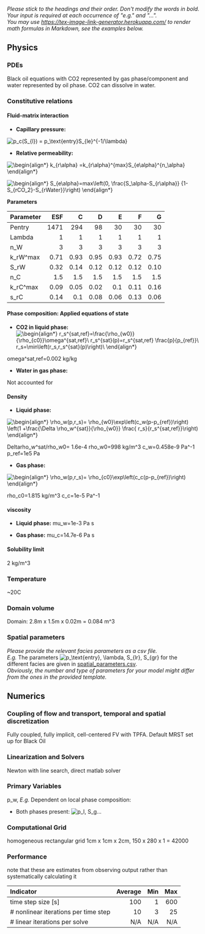 _Please stick to the headings and their order. Don't modify the words in bold. Your input is required at each occurrence of "e.g." and "..."._<br>
_You may use https://tex-image-link-generator.herokuapp.com/ to render math formulas in Markdown, see the examples below._

## Physics

### PDEs

Black oil equations with CO2 represented by gas phase/component and water represented by oil phase. CO2 can dissolve in water. 


### Constitutive relations

#### Fluid-matrix interaction

* **Capillary pressure:** 

![p_c(S_{l}) = p_\text{entry}S_{le}^{-1/\lambda}](https://render.githubusercontent.com/render/math?math=%5Cdisplaystyle+p_c%28S_%7Bl%7D%29+%3D+p_%5Ctext%7Bentry%7DS_%7Ble%7D%5E%7B-1%2F%5Clambda%7D%0A)
  
* **Relative permeability:** 

![\begin{align*}
k_{r\alpha} =k_{r\alpha}^{max}S_{e\alpha}^{n_\alpha}
\end{align*}
](https://render.githubusercontent.com/render/math?math=%5Ccolor%7Bblack%7D%5Cdisplaystyle+%5Cbegin%7Balign%2A%7D%0Ak_%7Br%5Calpha%7D+%3Dk_%7Br%5Calpha%7D%5E%7Bmax%7DS_%7Be%5Calpha%7D%5E%7Bn_%5Calpha%7D%0A%5Cend%7Balign%2A%7D%0A)

![\begin{align*}
S_{e\alpha}=max\left(0, \frac{S_\alpha-S_{r\alpha}} {1-S_{rCO_2}-S_{rWater}}\right)
\end{align*}
](https://render.githubusercontent.com/render/math?math=%5Ccolor%7Bblack%7D%5Cdisplaystyle+%5Cbegin%7Balign%2A%7D%0AS_%7Be%5Calpha%7D%3Dmax%5Cleft%280%2C+%5Cfrac%7BS_%5Calpha-S_%7Br%5Calpha%7D%7D+%7B1-S_%7BrCO_2%7D-S_%7BrWater%7D%7D%5Cright%29%0A%5Cend%7Balign%2A%7D%0A)

**Parameters**

| Parameter | ESF |  C  |  D  |  E  |  F  |  G  |
|:----------|----:|----:|----:|----:|----:|----:|
|Pentry|1471| 294| 98|30| 30| 30|
|Lambda|1|1|1|1|1|1|
|n_W|3|3|3|3|3|3|
|k_rW^max| 0.71|0.93|      0.95|     0.93|    0.72|      0.75| 
|S_rW       |0.32 | 0.14| 0.12| 0.12| 0.12| 0.10|
|n_C|1.5|1.5|1.5|1.5|1.5|1.5|
|k_rC^max|0.09| 0.05| 0.02| 0.1| 0.11| 0.16|
|s_rC| 0.14| 0.1| 0.08| 0.06| 0.13| 0.06|
    

#### Phase composition: Applied equations of state

* **CO2 in liquid phase:** 
![\begin{align*}
r_s^{sat,ref}=\frac{\rho_{w0}}{\rho_{c0}}\omega^{sat,ref}\\
r_s^{sat}(p)=r_s^{sat,ref} \frac{p}{p_{ref}}\\
r_s=\min\left(r_s,r_s^{sat}(p)\right)\\
\end{align*}
](https://render.githubusercontent.com/render/math?math=%5Ccolor%7Bblack%7D%5Cdisplaystyle+%5Cbegin%7Balign%2A%7D%0Ar_s%5E%7Bsat%2Cref%7D%3D%5Cfrac%7B%5Crho_%7Bw0%7D%7D%7B%5Crho_%7Bc0%7D%7D%5Comega%5E%7Bsat%2Cref%7D%5C%5C%0Ar_s%5E%7Bsat%7D%28p%29%3Dr_s%5E%7Bsat%2Cref%7D+%5Cfrac%7Bp%7D%7Bp_%7Bref%7D%7D%5C%5C%0Ar_s%3D%5Cmin%5Cleft%28r_s%2Cr_s%5E%7Bsat%7D%28p%29%5Cright%29%5C%5C%0A%5Cend%7Balign%2A%7D%0A)

omega^sat,ref=0.002 kg/kg

* **Water in gas phase:** 

Not accounted for

#### Density

* **Liquid phase:** 

![\begin{align*}
\rho_w(p,r_s)= \rho_{w0}\exp\left(c_w(p-p_{ref})\right) \left(1 +\frac{\Delta \rho_w^{sat}}{\rho_{w0}} \frac{ r_s}{r_s^{sat,ref}}\right)
\end{align*}
](https://render.githubusercontent.com/render/math?math=%5Ccolor%7Bblack%7D%5Cdisplaystyle+%5Cbegin%7Balign%2A%7D%0A%5Crho_w%28p%2Cr_s%29%3D+%5Crho_%7Bw0%7D%5Cexp%5Cleft%28c_w%28p-p_%7Bref%7D%29%5Cright%29+%5Cleft%281+%2B%5Cfrac%7B%5CDelta+%5Crho_w%5E%7Bsat%7D%7D%7B%5Crho_%7Bw0%7D%7D+%5Cfrac%7B+r_s%7D%7Br_s%5E%7Bsat%2Cref%7D%7D%5Cright%29%0A%5Cend%7Balign%2A%7D%0A)

Deltarho_w^sat/rho_w0= 1.6e-4
rho_w0=998 kg/m^3
c_w=0.458e-9 Pa^-1
p_ref=1e5 Pa

* **Gas phase:** 

![\begin{align*}
\rho_w(p,r_s)= \rho_{c0}\exp\left(c_c(p-p_{ref})\right)
\end{align*}
](https://render.githubusercontent.com/render/math?math=%5Ccolor%7Bblack%7D%5Cdisplaystyle+%5Cbegin%7Balign%2A%7D%0A%5Crho_w%28p%2Cr_s%29%3D+%5Crho_%7Bc0%7D%5Cexp%5Cleft%28c_c%28p-p_%7Bref%7D%29%5Cright%29%0A%5Cend%7Balign%2A%7D%0A)

rho_c0=1.815 kg/m^3
c_c=1e-5 Pa^-1

#### viscosity

* **Liquid phase:** 
mu_w=1e-3 Pa s

* **Gas phase:** 
mu_c=14.7e-6 Pa s


#### Solubility limit

2 kg/m^3

### Temperature

~20C

### Domain volume

Domain: 2.8m x 1.5m x 0.02m = 0.084 m^3
### Spatial parameters

_Please provide the relevant facies parameters as a csv file._<br>
_E.g._ The parameters ![p_\text{entry}, \lambda, S_{lr}, S_{gr}](https://render.githubusercontent.com/render/math?math=%5Cdisplaystyle+p_%5Ctext%7Bentry%7D%2C+%5Clambda%2C+S_%7Blr%7D%2C+S_%7Bgr%7D%0A) for the different facies are given in [spatial_parameters.csv](spatial_parameters.csv).<br>
_Obviously, the number and type of parameters for your model might differ from the ones in the provided template._

## Numerics

### Coupling of flow and transport, temporal and spatial discretization

Fully coupled, fully implicit, cell-centered FV with TPFA. Default MRST set up for Black Oil

### Linearization and Solvers

Newton with line search, direct matlab solver

### Primary Variables

p_w, 
_E.g._ Dependent on local phase composition:
* Both phases present:
  ![p_l, S_g](https://render.githubusercontent.com/render/math?math=%5Ctextstyle+p_l%2C+S_g%0A)...

### Computational Grid

homogeneous rectangular grid 1cm x 1cm x 2cm, 150 x 280 x 1 = 42000

### Performance

note that these are estimates from observing output rather than systematically calculating it

| Indicator                            |  Average |      Min |      Max |
|:-------------------------------------|---------:|---------:|---------:|
| time step size [s]                   |  100    | 1 | 600 |
| # nonlinear iterations per time step |      10 |      3 |      25 |
| # linear iterations per solve        |      N/A |      N/A |      N/A |
